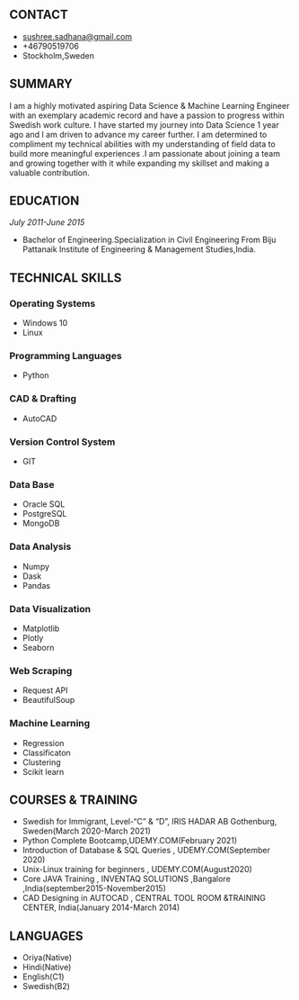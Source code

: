 ## CONTACT
- sushree.sadhana@gmail.com
- +46790519706
- Stockholm,Sweden

## SUMMARY
I am a highly motivated aspiring Data Science & Machine Learning Engineer with an exemplary academic record and have a passion to progress within Swedish work culture. I have started my journey into Data Science 1 year ago and I am driven to advance my career further. I am determined to compliment my technical abilities with my understanding of field data to build more meaningful experiences .I am passionate about joining a team and growing together with it while expanding my skillset and making a valuable contribution.

## EDUCATION
_July 2011-June 2015_
- Bachelor of Engineering.Specialization in Civil Engineering From Biju Pattanaik Institute of Engineering & Management Studies,India.

## TECHNICAL SKILLS
### Operating Systems
- Windows 10
- Linux
### Programming Languages
- Python
### CAD & Drafting
- AutoCAD
### Version Control System
- GIT
### Data Base
- Oracle SQL
- PostgreSQL
- MongoDB
### Data Analysis
- Numpy
- Dask
- Pandas
### Data Visualization
- Matplotlib
- Plotly
- Seaborn
### Web Scraping
- Request API
- BeautifulSoup
### Machine Learning
- Regression
- Classificaton
- Clustering
- Scikit learn

## COURSES & TRAINING
- Swedish for Immigrant, Level-“C” & “D”, IRIS HADAR AB Gothenburg, Sweden(March 2020-March 2021)
-	Python Complete Bootcamp,UDEMY.COM(February 2021)
-	Introduction of Database & SQL Queries , UDEMY.COM(September 2020) 
-	Unix-Linux training for beginners , UDEMY.COM(August2020)
-	Core JAVA Training , INVENTAQ  SOLUTIONS  ,Bangalore ,India(september2015-November2015)
-	CAD Designing in AUTOCAD , CENTRAL TOOL ROOM &TRAINING CENTER, India(January 2014-March 2014)

## LANGUAGES
- Oriya(Native)
- Hindi(Native)
- English(C1)
- Swedish(B2)
